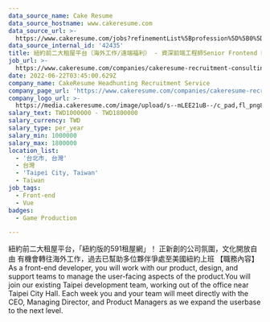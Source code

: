 ```yaml
---
data_source_name: Cake Resume
data_source_hostname: www.cakeresume.com
data_source_url: >-
  https://www.cakeresume.com/jobs?refinementList%5Bprofession%5D%5B0%5D=game-production&range%5Bsalary_range%5D%5Bmin%5D=1000000
data_source_internal_id: '42435'
title: 紐約前二大租屋平台（海外工作/遠端福利） - 資深前端工程師Senior Frontend Engineer - CH
job_url: >-
  https://www.cakeresume.com/companies/cakeresume-recruitment-consulting/jobs/c3acf2
date: 2022-06-22T03:45:00.629Z
company_name: CakeResume Headhunting Recruitment Service
company_page_url: 'https://www.cakeresume.com/companies/cakeresume-recruitment-consulting'
company_logo_url: >-
  https://media.cakeresume.com/image/upload/s--mLEE21uB--/c_pad,fl_png8,h_200,w_200/v1620881212/vdbipassrdfr8omwzeq6.png
salary_text: TWD1000000 - TWD1800000
salary_currency: TWD
salary_type: per_year
salary_min: 1000000
salary_max: 1800000
location_list:
  - '台北市, 台灣'
  - 台灣
  - 'Taipei City, Taiwan'
  - Taiwan
job_tags:
  - Front-end
  - Vue
badges:
  - Game Production

---
```


紐約前二大租屋平台，「紐約版的591租屋網」！ 正新創的公司氛圍，文化開放自由 有機會轉往海外工作，過去已幫助多位夥伴爭處至美國紐約上班 【職務內容】 As a front-end developer, you will work with our product, design, and support teams to manage the user-facing aspects of the product.You will join our existing Taipei development team, working out of the office near Taipei City Hall. Each week you and your team will meet directly with the CEO, Managing Director, and Product Managers as we expand the userbase to the next level.